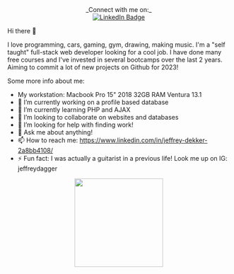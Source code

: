 <div align="center"> 
  _Connect with me on:_
 </div>
<div id="badges" align="center">
  <a href="https://www.linkedin.com/in/jeffrey-dekker-2a8bb4108/">
    <img src="https://img.shields.io/badge/LinkedIn-blue?style=for-the-badge&logo=linkedin&logoColor=white" alt="LinkedIn Badge"/>
  </a>
</div>
  
Hi there 👋

I love programming, cars, gaming, gym, drawing, making music.
I'm a "self taught" full-stack web developer looking for a cool job. I have done many free courses and I've invested in several bootcamps over the last 2 years. Aiming to commit a lot of new projects on Github for 2023!

Some more info about me:
- My workstation: Macbook Pro 15" 2018 32GB RAM Ventura 13.1
- 🔭 I’m currently working on a profile based database
- 🌱 I’m currently learning PHP and AJAX
- 👯 I’m looking to collaborate on websites and databases
- 🤔 I’m looking for help with finding work!
- 💬 Ask me about anything!
- 📫 How to reach me: https://www.linkedin.com/in/jeffrey-dekker-2a8bb4108/
- ⚡ Fun fact: I was actually a guitarist in a previous life! Look me up on IG: jeffreydagger

<div id="header" align="center">
  <img src="https://media.giphy.com/media/wpoLqr5FT1sY0/giphy.gif" width="200" height="200"/>
</div>

